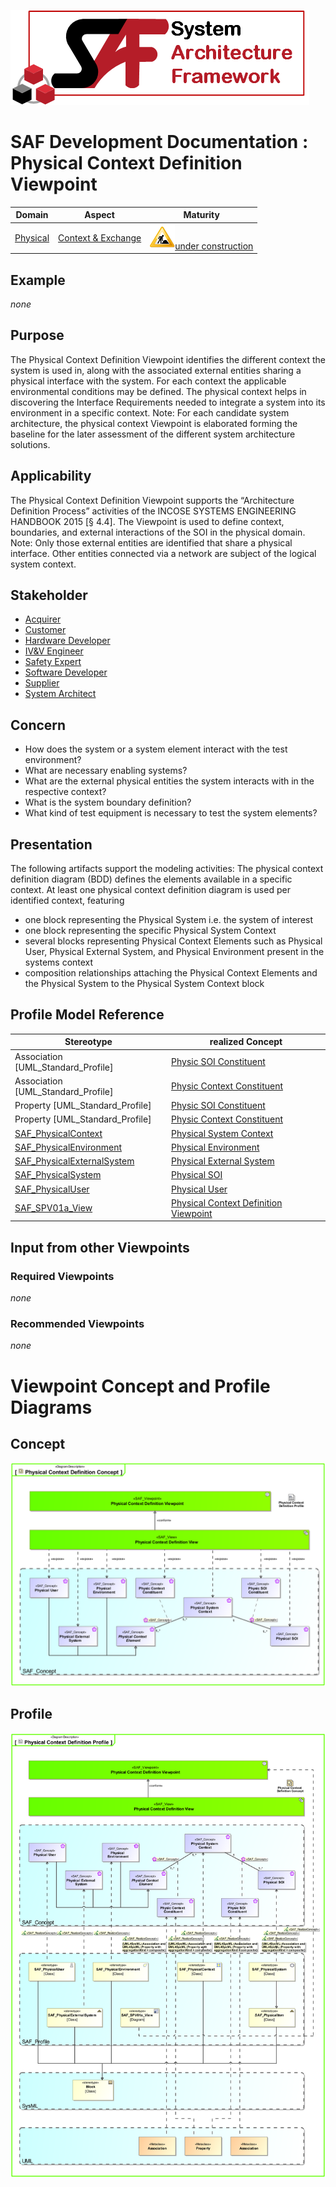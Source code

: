 ![System Architecture Framework](../../diagrams/Logo_SAF.png)
# SAF Development Documentation : Physical Context Definition Viewpoint
|**Domain**|**Aspect**|**Maturity**|
| --- | --- | --- |
|[Physical](../../domains.md#Domain-Physical)|[Context & Exchange](../../aspects.md#Aspect-Context-&-Exchange)|![Under Construction](../../diagrams/Under_construction_icon-yellow.svg )[under construction](../../using-saf/maturity.md#under-construction)|
## Example
*none*
## Purpose
The Physical Context Definition Viewpoint identifies the different context the system is used in, along with the associated external entities sharing a physical interface with the system. For each context the applicable environmental conditions may be defined. The physical context helps in discovering the Interface Requirements needed to integrate a system into its environment in a specific context.
Note: For each candidate system architecture, the physical context Viewpoint is elaborated forming the baseline for the later assessment of the different system architecture solutions.
## Applicability
The Physical Context Definition Viewpoint supports the “Architecture Definition Process” activities of the INCOSE SYSTEMS ENGINEERING HANDBOOK 2015 [§ 4.4]. The Viewpoint is used to define context, boundaries, and external interactions of the SOI in the physical domain.
Note: Only those external entities are identified that share a physical interface. Other entities connected via a network are subject of the logical system context.
## Stakeholder
* [Acquirer](../../stakeholders.md#Acquirer)
* [Customer](../../stakeholders.md#Customer)
* [Hardware Developer](../../stakeholders.md#Hardware-Developer)
* [IV&V Engineer](../../stakeholders.md#IV&V-Engineer)
* [Safety Expert](../../stakeholders.md#Safety-Expert)
* [Software Developer](../../stakeholders.md#Software-Developer)
* [Supplier](../../stakeholders.md#Supplier)
* [System Architect](../../stakeholders.md#System-Architect)
## Concern
* How does the system or a system element interact with the test environment?
* What are necessary enabling systems?
* What are the external physical entities the system interacts with in the respective context?
* What is the system boundary definition?
* What kind of test equipment is necessary to test the system elements?
## Presentation
The following artifacts support the modeling activities: 
The physical context definition diagram (BDD) defines the elements available in a specific context. At least one physical context definition diagram is used per identified context, featuring
* one block representing the Physical System i.e. the system of interest
* one block representing the specific Physical System Context
* several blocks representing Physical Context Elements such as Physical User, Physical External System, and Physical Environment present in the systems context
* composition relationships attaching the Physical Context Elements and the Physical System to the Physical System Context block

## Profile Model Reference
|Stereotype | realized Concept|
|---|---|
|Association [UML_Standard_Profile]|[Physic SOI Constituent](../concept/concepts.md#Physic-SOI-Constituent)|
|Association [UML_Standard_Profile]|[Physic Context Constituent](../concept/concepts.md#Physic-Context-Constituent)|
|Property [UML_Standard_Profile]|[Physic SOI Constituent](../concept/concepts.md#Physic-SOI-Constituent)|
|Property [UML_Standard_Profile]|[Physic Context Constituent](../concept/concepts.md#Physic-Context-Constituent)|
|[SAF_PhysicalContext](../../stereotypes.md#SAF_PhysicalContext)|[Physical System Context](../concept/concepts.md#Physical-System-Context)|
|[SAF_PhysicalEnvironment](../../stereotypes.md#SAF_PhysicalEnvironment)|[Physical Environment](../concept/concepts.md#Physical-Environment)|
|[SAF_PhysicalExternalSystem](../../stereotypes.md#SAF_PhysicalExternalSystem)|[Physical External System](../concept/concepts.md#Physical-External-System)|
|[SAF_PhysicalSystem](../../stereotypes.md#SAF_PhysicalSystem)|[Physical SOI](../concept/concepts.md#Physical-SOI)|
|[SAF_PhysicalUser](../../stereotypes.md#SAF_PhysicalUser)|[Physical User](../concept/concepts.md#Physical-User)|
|[SAF_SPV01a_View](../../stereotypes.md#SAF_SPV01a_View)|[Physical Context Definition Viewpoint](../concept/concepts.md#Physical-Context-Definition-Viewpoint)|
## Input from other Viewpoints
### Required Viewpoints
*none*
### Recommended Viewpoints
*none*
# Viewpoint Concept and Profile Diagrams
## Concept
![Physical Context Definition Concept](diagrams/Physical-Context-Definition-Concept.svg)
## Profile
![Physical Context Definition Profile](diagrams/Physical-Context-Definition-Profile.svg)
